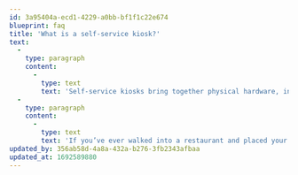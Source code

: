 ```yaml
---
id: 3a95404a-ecd1-4229-a0bb-bf1f1c22e674
blueprint: faq
title: 'What is a self-service kiosk?'
text:
  -
    type: paragraph
    content:
      -
        type: text
        text: 'Self-service kiosks bring together physical hardware, interactive digital displays, and kiosk-specific software to create standalone engagement opportunities for customers.'
  -
    type: paragraph
    content:
      -
        type: text
        text: 'If you’ve ever walked into a restaurant and placed your order independently on a touch-screen display – rather than ordering from the cashier directly – you’ve interacted with a self-service kiosk in the past.'
updated_by: 356ab58d-4a8a-432a-b276-3fb2343afbaa
updated_at: 1692589880
---
```


